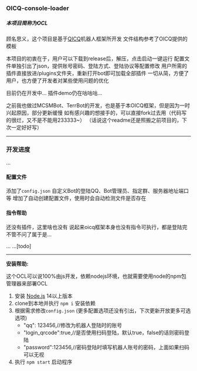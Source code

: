 ### OICQ-console-loader
##### 本项目简称为OCL

顾名思义，这个项目是基于[QICQ](https://github.com/takayama-lily/oicq)机器人框架所开发
文件结构参考了OICQ提供的模板

本项目的初衷在于，用户可以下载到release后，解压，点击启动一键运行
配置文件单独引出了json，提供账号密码、登陆方式、登陆协议等配置修改
用户所需的插件直接放进/plugins文件夹，重新打开bot即可加载全部插件
一切从简，方便了用户，也方便了开发者对某些使用问题的优化

目前仍在开发中...
插件demo仍在咕咕咕...

之前我也做过MCSMBot、TerrBot的开发，也是基于本OICQ框架，但是因为一时兴起原因，部分更新缓慢
如有感兴趣的想接手的，可以直接fork过去用（代码写的很烂，又不是不能用233333~）
（话说这个readme还是照搬之前项目的，下次一定好好写）

----
### 开发进度

...

#### 配置文件
添加了`config.json`
自定义Bot的登陆QQ、Bot管理员、指定群、服务器地址端口等
增加了自动创建配置文件，使用时会自动检测文件是否存在

#### 指令帮助

还没有插件，这里啥也没有
说起来oicq框架本身也没有指令可执行，都是登陆完不管不问了属于是...

... ...[todo]

----

**安装帮助:**

这个OCL可以说100%由js开发，依赖nodejs环境，也就需要使用node的npm包管理器来部署OCL

1. 安装 [Node.js](https://nodejs.org/) 14以上版本  
2. clone到本地并执行 `npm i` 安装依赖
3. 根据需求修改`config.json` (更多配置选项还没有引出，下次更新开放更多可选选项)
    - "qq": 123456,//修改为机器人登陆时的账号
    - "login_qrcode":true,//是否使用扫码登陆，默认true，false的话则密码登陆
    - "password":123456,//密码登陆时填写机器人账号的密码，上面如果扫码可以无视
4. 执行 `npm start` 启动程序


